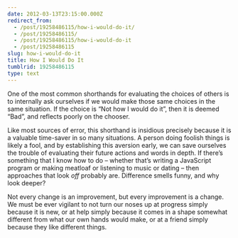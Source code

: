 ```yaml
---
date: 2012-03-13T23:15:00.000Z
redirect_from:
  - /post/19258486115/how-i-would-do-it/
  - /post/19258486115/
  - /post/19258486115/how-i-would-do-it
  - /post/19258486115
slug: how-i-would-do-it
title: How I Would Do It
tumblrid: 19258486115
type: text
---
```

<p>One of the most common shorthands for evaluating the choices of others is to internally ask ourselves if we would make those same choices in the same situation.  If the choice is &ldquo;Not how I would do it&rdquo;, then it is deemed &ldquo;Bad&rdquo;, and reflects poorly on the chooser.</p>

<p>Like most sources of error, this shorthand is insidious precisely because it is a valuable time-saver in so many situations.  A person doing foolish things is likely a fool, and by establishing this aversion early, we can save ourselves the trouble of evaluating their future actions and words in depth.  If there&rsquo;s something that I know how to do &ndash; whether that&rsquo;s writing a JavaScript program or making meatloaf or listening to music or dating &ndash; then approaches that look <em>off</em> probably are.  Difference smells funny, and why look deeper?</p>

<p>Not every change is an improvement, but every improvement is a change.  We must be ever vigilant to not turn our noses up at progress simply because it is new, or at help simply because it comes in a shape somewhat different from what our own hands would make, or at a friend simply because they like different things.</p>
